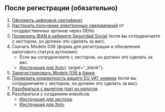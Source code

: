## После регистрации (обязательно)

1. [Оформить цифровой сертификат](#оформление-цифрового-сертификата).
2. [Настроить получение электронных уведомлений](#электронные-уведомления-от-госорганов-dehú) от государственных органов
   через DEHú.
3. [Проверить IBAN в кабинете Seguridad Social](#риск-лишиться-скидки-seguridad-social) (если вы
   сотрудничаете с хестором, он должен это сделать за вас).
4. Скачать Modelo 036 (форма для регистрации и обновления налогового статуса аутономо).
    - Если вы сотрудничаете с хестором, он должен это сделать за вас.
    - [Инструкция для Xolo](https://www.xolo.io/es-en/faq/xolo-spain/category/get-started/article/i-am-already-registered-as-self-employed-where-can-i-find-my){:
      target="_blank"}.
5. [Зарегистрировать Modelo 036 в банке](#регистрация-modelo-036-в-банке).
6. [Проверить корректность вашего EU VAT номера](#проверка-корректности-eu-vat-номера) (если вы сотрудничаете с
   хестором, он должен это сделать за вас).
7. [Разобраться с вычетом трат из налогов](#налоговые-вычеты-и-льготы).
8. Разобраться с созданием инвойсов.
    - [Инструкция для хестора](#создание-инвойса-хестор).
    - [Инструкция для Xolo](#создание-инвойса-xolo).
